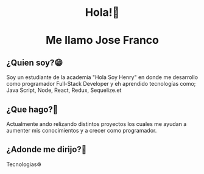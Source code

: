 
<div id="header" align="center">

<h1>
Hola!👋 
</h1>
<h1>
Me llamo Jose Franco
</h1>
</div>

<div id="body">
<h2 background-color='red'>
¿Quien soy?😁
</h2>
Soy un estudiante de la academia "Hola Soy Henry" en donde me desarrollo como programador Full-Stack Developer y eh aprendido tecnologías como; Java Script, Node, React, Redux, Sequelize.et</div>

<h2>
¿Que hago?🤔
</h2>
Actualmente ando relizando distintos proyectos los cuales me ayudan a aumenter mis conocimientos y a crecer como programador. 

<h2>
¿Adonde me dirijo?🎯
</h2>
Tecnologias⚙️
<h2>

</h2>


</div>
